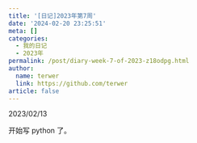 ```yaml
---
title: '[日记]2023年第7周'
date: '2024-02-20 23:25:51'
meta: []
categories:
  - 我的日记
  - 2023年
permalink: /post/diary-week-7-of-2023-z18odpg.html
author:
  name: terwer
  link: https://github.com/terwer
article: false
---
```



<!-- more -->




2023/02/13

开始写 python 了。

‍
